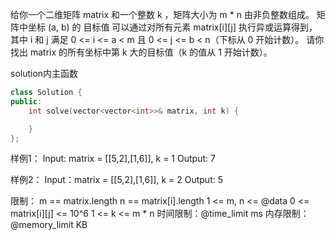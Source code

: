 给你一个二维矩阵 matrix 和一个整数 k ，矩阵大小为 m * n 由非负整数组成。
矩阵中坐标 (a, b) 的 目标值 可以通过对所有元素 matrix[i][j] 执行异或运算得到，其中 i 和 j 满足 0 <= i <= a < m 且 0 <= j <= b < n（下标从 0 开始计数）。
请你找出 matrix 的所有坐标中第 k 大的目标值（k 的值从 1 开始计数）。

solution内主函数
```cpp
class Solution {
public:
    int solve(vector<vector<int>>& matrix, int k) {

    }
};
```
样例1：
Input: matrix = [[5,2],[1,6]], k = 1
Output: 7

样例2：
Input：matrix = [[5,2],[1,6]], k = 2
Output: 5

限制：
m == matrix.length
n == matrix[i].length
1 <= m, n <= @data
0 <= matrix[i][j] <= 10^6
1 <= k <= m * n
时间限制：@time_limit ms
内存限制：@memory_limit KB